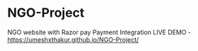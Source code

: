 # NGO-Project
NGO website with Razor pay Payment Integration
 LIVE DEMO - https://umeshxthakur.github.io/NGO-Project/
